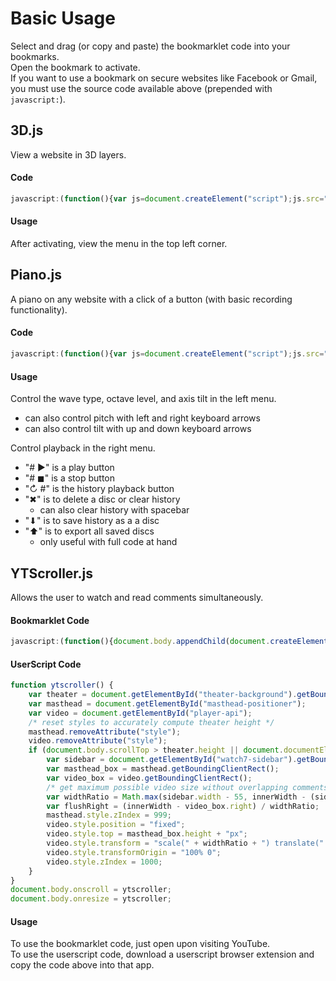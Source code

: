 # Basic Usage
Select and drag (or copy and paste) the bookmarklet code into your bookmarks.  
Open the bookmark to activate.  
If you want to use a bookmark on secure websites like Facebook or Gmail, you must use the source code available above (prepended with `javascript:`).
## 3D.js
View a website in 3D layers.
#### Code
```javascript
javascript:(function(){var js=document.createElement("script");js.src="https://rawgit.com/Krazete/bookmarklets/master/3D.js";js.onerror=function(){alert("Sorry; "+location.host+" does not allow external scripts.");};document.body.appendChild(js);})();
```
#### Usage
After activating, view the menu in the top left corner.
## Piano.js
A piano on any website with a click of a button (with basic recording functionality).
#### Code
```javascript
javascript:(function(){var js=document.createElement("script");js.src="https://rawgit.com/Krazete/bookmarklets/master/piano.js";js.onerror=function(){alert("Sorry; "+location.host+" does not allow external scripts.");};document.body.appendChild(js);})();
```
#### Usage
Control the wave type, octave level, and axis tilt in the left menu.
- can also control pitch with left and right keyboard arrows
- can also control tilt with up and down keyboard arrows

Control playback in the right menu.
- "# ▶" is a play button
- "# ◼" is a stop button
- "↻ #" is the history playback button
- "✖" is to delete a disc or clear history
  - can also clear history with spacebar
- "⬇" is to save history as a a disc
- "⬆︎" is to export all saved discs
  - only useful with full code at hand
## YTScroller.js
Allows the user to watch and read comments simultaneously.
#### Bookmarklet Code
```javascript
javascript:(function(){document.body.appendChild(document.createElement("script")).src="https://rawgit.com/Krazete/bookmarklets/master/ytscroller.js"})();
```
#### UserScript Code
```javascript
function ytscroller() {
	var theater = document.getElementById("theater-background").getBoundingClientRect();
	var masthead = document.getElementById("masthead-positioner");
	var video = document.getElementById("player-api");
	/* reset styles to accurately compute theater height */
	masthead.removeAttribute("style");
	video.removeAttribute("style");
	if (document.body.scrollTop > theater.height || document.documentElement.scrollTop > theater.height) {
		var sidebar = document.getElementById("watch7-sidebar").getBoundingClientRect();
		var masthead_box = masthead.getBoundingClientRect();
		var video_box = video.getBoundingClientRect();
		/* get maximum possible video size without overlapping comments (unless window is too small) */
		var widthRatio = Math.max(sidebar.width - 55, innerWidth - (sidebar.left - 55)) / video_box.width;
		var flushRight = (innerWidth - video_box.right) / widthRatio;
		masthead.style.zIndex = 999;
		video.style.position = "fixed";
		video.style.top = masthead_box.height + "px";
		video.style.transform = "scale(" + widthRatio + ") translate(" + flushRight + "px)";
		video.style.transformOrigin = "100% 0";
		video.style.zIndex = 1000;
	}
}
document.body.onscroll = ytscroller;
document.body.onresize = ytscroller;
```
#### Usage
To use the bookmarklet code, just open upon visiting YouTube.  
To use the userscript code, download a userscript browser extension and copy the code above into that app.
